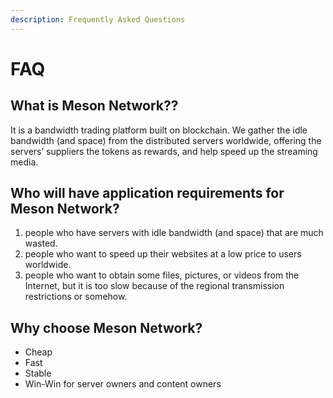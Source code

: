 ```yaml
---
description: Frequently Asked Questions
---
```


# FAQ

## What is Meson Network??

It is a bandwidth trading platform built on blockchain. We gather the idle bandwidth \(and space\) from the distributed servers worldwide, offering the servers’ suppliers the tokens as rewards, and help speed up the streaming media.

## Who will have application requirements for Meson Network?

1. people who have servers with idle bandwidth \(and space\) that are much wasted. 
2. people who want to speed up their websites at a low price to users worldwide. 
3. people who want to obtain some files, pictures, or videos from the Internet, but it is too slow because of the regional transmission restrictions or somehow.

## **Why choose Meson Network?**

* Cheap
* Fast
* Stable
* Win-Win for server owners and content owners

